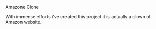 Amazone Clone

With immense efforts i've created this project it is actually a clown of Amazon website.
